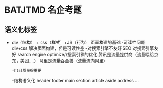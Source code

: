 # BATJTMD 名企考题

## 语义化标签
- div（结构） + css（样式）+JS（行为）
 页面构建的基础
 -可读性问题 
     div+css 解决页面构建，但是可读性差
     -对搜索引擎不友好 
     SEO 对搜索引擎友好
     search engine optimize//搜索引擎的优化
     腾讯是流量提供商（流量喂给京东，美团....）
     阿里是流量吞金兽（流量流向阿里）

      -html质量很重要
     -结构语义化
     header footer main
     section article aside 
     address ...